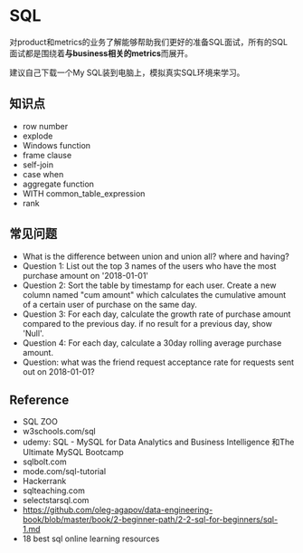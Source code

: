 # SQL

对product和metrics的业务了解能够帮助我们更好的准备SQL面试，所有的SQL面试都是围绕着**与business相关的metrics**而展开。

建议自己下载一个My SQL装到电脑上，模拟真实SQL环境来学习。

## 知识点
- row number
- explode
- Windows function
- frame clause
- self-join
- case when
- aggregate function
- WITH common_table_expression
- rank

## 常见问题
- What is the difference between union and union all? where and having?
- Question 1: List out the top 3 names of the users who have the most purchase amount on '2018-01-01'
- Question 2: Sort the table by timestamp for each user. Create a new column named "cum amount" which calculates the cumulative amount of a certain user of purchase on the same day.
- Question 3: For each day, calculate the growth rate of purchase amount compared to the previous day. if no result for a previous day, show 'Null'.
- Question 4: For each day, calculate a 30day rolling average purchase amount.
- Question: what was the friend request acceptance rate for requests sent out on 2018-01-01?



## Reference
- SQL ZOO 
- w3schools.com/sql
- udemy: SQL - MySQL for Data Analytics and Business Intelligence 和The Ultimate MySQL Bootcamp
- sqlbolt.com
- mode.com/sql-tutorial
- Hackerrank
- sqlteaching.com
- selectstarsql.com
- https://github.com/oleg-agapov/data-engineering-book/blob/master/book/2-beginner-path/2-2-sql-for-beginners/sql-1.md
- 18 best sql online learning resources
